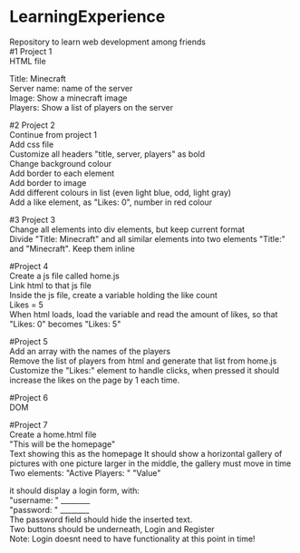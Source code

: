 # LearningExperience
Repository to learn web development among friends  
#1 Project 1  
HTML file  
  
Title: Minecraft  
Server name: name of the server  
Image: Show a minecraft image  
Players: Show a list of players on the server  

#2 Project 2  
Continue from project 1  
Add css file  
Customize all headers "title, server, players" as bold  
Change background colour  
Add border to each element  
Add border to image  
Add different colours in list (even light blue, odd, light gray)  
Add a like element, as "Likes: 0", number in red colour  
  
#3 Project 3  
Change all elements into div elements, but keep current format  
Divide "Title: Minecraft" and all similar elements into two elements "Title:" and "Minecraft". Keep them inline  
  
  
#Project 4  
Create a js file called home.js  
Link html to that js file  
Inside the js file, create a variable holding the like count  
Likes = 5  
When html loads, load the variable and read the amount of likes, so that "Likes: 0" becomes "Likes: 5"  
  
#Project 5  
Add an array with the names of the players  
Remove the list of players from html and generate that list from home.js  
Customize the "Likes:" element to handle clicks, when pressed it should increase the likes on the page by 1 each time.  
  
#Project 6  
DOM  
  
#Project 7  
Create a home.html file  
"This will be the homepage"  
Text showing this as the homepage
It should show a horizontal gallery of pictures with one picture larger in the middle, the gallery must move in time  
Two elements:
"Active Players: " "Value"

it should display a login form, with:  
"username: " ________  
"password: " ________  
The password field should hide the inserted text.  
Two buttons should be underneath, Login and Register  
Note: Login doesnt need to have functionality at this point in time!  
